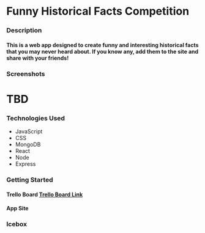 # Funny Historical Facts Competition

### Description

#### This is a web app designed to create funny and interesting historical facts that you may never heard about. If you know any, add them to the site and share with your friends!

### Screenshots
# TBD

### Technologies Used
* JavaScript
* CSS
* MongoDB
* React
* Node
* Express

### Getting Started

#### Trello Board [Trello Board Link](https://trello.com/b/xO2DSOUq/project-4-funny-historical-facts-competition)

#### App Site

### Icebox